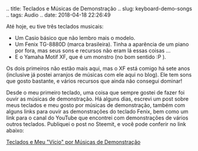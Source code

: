.. title: Teclados e Músicas de Demonstração
.. slug: keyboard-demo-songs
.. tags: Audio
.. date: 2018-04-18 22:26:49

Até hoje, eu tive três teclados musicais:

* Um Casio básico que não lembro mais o modelo.
* Um Fenix TG-8880D (marca brasileira). Tinha a aparência de um piano por fora, mas seus sons e recursos não eram lá essas coisas ...
* E o Yamaha Motif XF, que é um monstro (no bom sentido :P ).

Os dois primeiros não estão mais aqui, mas o XF está comigo há sete anos (inclusive já postei arranjos de músicas com ele aqui no blog). Ele tem sons que gosto bastante, e vários recursos que ainda não consegui dominar!

Desde o meu primeiro teclado, uma coisa que sempre gostei de fazer foi ouvir as músicas de demonstração. Há alguns dias, escrevi um post sobre meus teclados e meu gosto por músicas de demonstração, também com alguns links para ouvir as demonstrações do teclado Fenix, bem como um link para o canal do YouTube que encontrei com demonstrações de vários outros teclados. Publiquei o post no Steemit, e você pode conferir no link abaixo:

[Teclados e Meu "Vício" por Músicas de Demonstração](https://steemit.com/pt/@aiyumi/teclados-e-meu-vicio-por-musicas-de-demonstracao)
